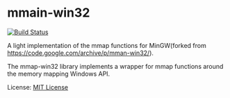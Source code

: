 # mmain-win32

[![Build Status](https://travis-ci.org/boldowa/mman-win32.svg?branch=master)](https://travis-ci.org/boldowa/mman-win32)

A light implementation of the mmap functions for MinGW(forked from https://code.google.com/archive/p/mman-win32/).

The mmap-win32 library implements a wrapper for mmap functions around the memory mapping Windows API.

License: [MIT License](https://opensource.org/licenses/mit-license.php)

